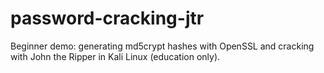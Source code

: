 # password-cracking-jtr
Beginner demo: generating md5crypt hashes with OpenSSL and cracking with John the Ripper in Kali Linux (education only).
